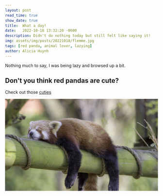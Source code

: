 ```yaml
---
layout: post
read_time: true
show_date: true
title:  What a day!
date:   2022-10-18 13:32:20 -0600
description: Didn't do nothing today but still felt like saying it!
img: assets/img/posts/20221018/flemme.jpg 
tags: [red panda, animal lover, lazying]
author: Alicia Huynh
---
```

Nothing much to say, I was being lazy and browsed up a bit.

## Don't you think red pandas are cute?

Check out those  [cuties](https://www.istockphoto.com/fr/photos/red-panda-cute)

<center><img src='./assets/img/posts/20221018/flemme.jpg'></center>
